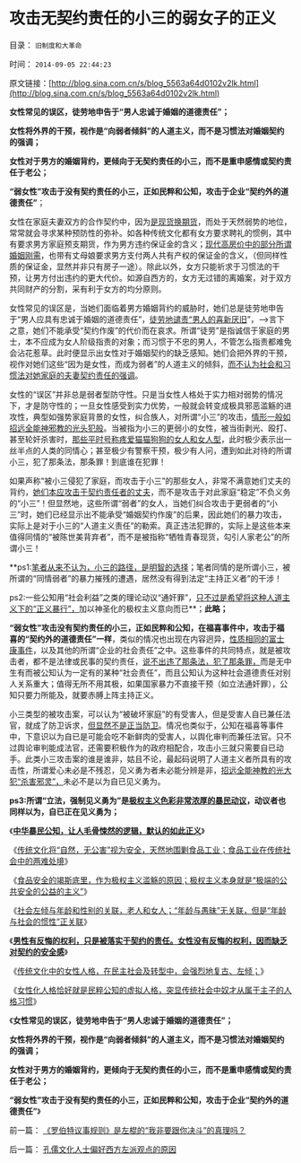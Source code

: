 # 攻击无契约责任的小三的弱女子的正义

目录： `旧制度和大革命` 

时间： `2014-09-05 22:44:23` 

原文链接：[http://blog.sina.com.cn/s/blog_5563a64d0102v2lk.html](http://blog.sina.com.cn/s/blog_5563a64d0102v2lk.html)

**女性常见的误区，徒劳地申告于“男人忠诚于婚姻的道德责任”；**

**女性将外界的干预，视作是“向弱者倾斜”的人道主义，而不是习惯法对婚姻契约的强调；**

**女性对于男方的婚姻背约，更倾向于无契约责任的小三，而不是重申感情或契约责任于老公；**

**“弱女性”攻击于没有契约责任的小三，正如民粹和公知，攻击于企业“契约外的道德责任”**；

女性在家庭夫妻双方的合作契约中，因为[是现货换期货](../../../2012/12/10/男女两性合作的基本型，现货，期货，保险和强奸；.md)，而处于天然弱势的地位，常常就会寻求某种预防性的弥补。如各种传统文化都有女方要求聘礼的惯例，其中有要求男方家庭预支期货，作为男方违约保证金的含义；[现代高房价中的部分所谓婚姻刚需](../../../2014/8/17/“刚需”论证了马克思主义，肯定了计划经济，否定了市场的经济学；.md)，也带有丈母娘要求男方支付两人共有产权的保证金的含义，（但同样性质的保证金，显然并非只有房子一途）。除此以外，女方只能祈求于习惯法的干预，让男方付出违约的更大代价。如源自西方的，女方无过错的离婚案，对于双方共同财产的分割，采有利于女方的均分原则。

女性常见的误区是，当她们面临着男方婚姻背约的威胁时，她们总是徒劳地申告于“男人应具有忠诚于婚姻的道德责任”，[徒劳地谴责“男人的喜新厌旧](../../../2012/12/11/女性没有滥交的本钱，男性滥交因公有制等级而泛滥.md)”，——>言下之意，她们不能承受“契约作废”的代价而在哀求。所谓“徒劳”是指诚信于家庭的男士，本不应成为女人阶级指责的对象；而习惯于不忠的男人，不管怎么指责都难免会沾花惹草。此时便显示出女性对于婚姻契约的缺乏感知。她们会把外界的干预，视作对她们这些“因为是女性，而成为弱者”的人道主义的倾斜，[而不认为社会和习惯法对她家庭的夫妻契约责任的强调](../../../2012/12/4/婚姻走私的不忠和美国入籍的宣誓.md)。

女性的“误区”并非总是弱者型防守性。只是当女性人格处于实力相对弱势的情况下，才是防守性的；一旦女性感受到实力优势，一般就会转变成极具邪恶滥觞的进攻性，典型如强势家庭背景的女性，纠合族人，对所谓“小三”的攻击，[情形一般如招远全能神邪教的光头犯般](../../../2014/6/3/国产基督徒在招远信教事件中的英明和正义的勇气.md)。当被指为小三的更弱小的女性，被当街剥光、殴打、甚至轮奸杀害时，[那些平时号称疼爱猫猫狗狗的女人和女人型](../../../2013/7/8/狗吃人！人道主义泛滥导致的低人权令“权贵的狗，比穷人的命珍贵”.md)，此时极少表示出一丝半点的人类的同情心；甚至极少有警察干预，极少有人问，遭到如此对待的所谓小三，犯了那条法，那条罪！到底谁在犯罪！

如果声称“被小三侵犯了家庭，而攻击于小三”的那些女人，非常不满意她们丈夫的背约，[她们本应攻击于契约责任者的丈夫](../../../2012/12/10/进化论解读家庭现象：婚姻，婚姻，聘礼，女权，剩女和家庭暴力.md)，而不是攻击于对此家庭“稳定”不负义务的“小三”！但显然地，这些所谓“弱者”的女人，当她们纠合攻击于更弱者的“小三”时，她们已经显示出不能承受“婚姻契约作废”的后果，因此她们的暴力攻击，实际上是对于小三的“人道主义责任”的勒索。真正违法犯罪的，实际上是这些本来值得同情的“被陈世美背弃者”，而不是被指称“牺牲青春现货，勾引人家老公”的所谓小三！

**ps1:[笔者从来不认为，小三的路径，是明智的选择](../../../2012/12/10/当小三效益不高，女性适宜“略为下嫁”.md)；笔者同情的是所谓小三，被所谓的“同情弱者”的暴力摧残的遭遇，居然没有得到法定“主持正义者”的干涉！

ps2:一些公知用“社会利益”之类的理论动议“通奸罪”，[只不过是希望将这种人道主义下的“正义暴行”，](../../../2009/7/26/极左特权卫士的道德优越感来自何处.md)加以神圣化的极权主义意向而已**；**此略；**

**“弱女性”攻击没有契约责任的小三，正如民粹和公知，在福喜事件中，攻击于福喜的“契约外的道德责任”一样**，类似的情况也出现在内容迥异，[性质相同的富士康事件](../../../2010/5/29/富士康无需对员工个人自杀负契约外的责任.md)，以及其他的所谓“企业的社会责任”之中。这些事件的共同特点，就是被攻击者，都不是法律或民事的契约责任，[说不出违了那条法，犯了那条罪，](../../../2014/8/9/福喜过期肉事件，恐怕是民粹炒作的政治迫害.md)而是无中生有而被公知认为一定有的某种“社会责任”，而且公知认为这种社会道德责任对别人关系重大；值得无所不用其极，如果国家暴力不直接干预（如立法通奸罪），公知只要力所能及，就要赤膊上阵主持正义。

小三类型的被攻击案，可以认为“被破坏家庭”的有受害人，但是受害人自已兼任法官，就成了防卫诉求，[但显然不是正当防卫](../../../2011/2/6/人权法治的汰恶留善“恶法能除”.md)。情况也类似于，公知在福喜等事件中，下意识以为自已是可能会吃不新鲜肉的受害人，以舆化审判而兼任法官。只不过舆论审判能成法官，还需要积极作为的政府相配合，攻击小三就只需要自已动手。此类小三攻击案的谁是谁非，姑且不论，最起码说明了人道主义者所具有的攻击性，所谓爱心未必是不残忍，见义勇为者未必能分辨是非，[招远全能神教的光大犯“杀害邪灵”，](../../../2014/6/4/从招远信教事件，观察公知及基督教，与全能神教的亲缘关系.md)未必不是以为自已见义勇为。

**ps3:所谓“立法，强制见义勇为”是[极权主义色彩非常浓厚的暴民动议](../../../2009/9/4/上帝总是和您的正义离得远远的.md)，动议者也同样以为，自已正在见义勇为；**

《[**中华暴民公知，让人毛骨悚然的逻辑，默认的如此正义**](../../../2014/8/29/福喜事件暴露的，中华暴民让人毛骨悚然的正义逻辑.md)》

《[传统文化将“自然，无公害”视为安全，天然地围剿食品工业；食品工业在传统社会中的两难处境](../../../2014/8/30/传统文化将“自然，无公害”视为安全，天然地围剿食品工业.md)》

《[食品安全的竭斯底里，作为极权主义滥觞的原因；极权主义本身就是“极端的公共安全的公益的主义”](../../../2014/8/31/食品安全的竭斯底里，作为极权主义滥觞的原因.md)》

《[社会左倾与年龄和性别的关联，老人和女人；“年龄与愚昧”无关联，但是“年龄与社会的惯性”正关联](../../../2014/9/1/社会左倾与年龄和性别的关联，年龄与愚昧的关联；.md)》

《[**男性有反悔的权利，只是被落实于契约的责任。女性没有反悔的权利，因而缺乏对契约的安全感**](../../../2014/9/2/传统女性的左倾，她们相对缺乏对契约的感知.md)》

《[传统文化中的女性人格，在民主社会及转型中，会强烈地复古、左倾；](../../../2014/9/3/女性和公知语境中的“诚信”，一般不是双边契约中的守约；.md)》

《[女性化人格恰好就是民粹公知的虚拟人格，突显传统社会中奴才从属于主子的人格习惯](../../../2014/9/4/女性观念中的诚信，就是契约角度的“不讲契约，没诚信，背信弃约”.md)》

《**女性常见的误区，徒劳地申告于“男人忠诚于婚姻的道德责任”；**

**女性将外界的干预，视作是“向弱者倾斜”的人道主义，而不是习惯法对婚姻契约的强调；**

**女性对于男方的婚姻背约，更倾向于无契约责任的小三，而不是重申感情或契约责任于老公；**

**“弱女性”攻击于没有契约责任的小三，正如民粹和公知，攻击于企业“契约外的道德责任”**》

前一篇： [《罗伯特议事规则》是左棍的“我非要跟你决斗”的真理吗？](../../../2014/9/6/《罗伯特议事规则》是左棍的“我非要跟你决斗”的真理吗？.md)

后一篇： [孔儒文化人士偏好西方左派观点的原因](../../../2014/9/5/孔儒文化人士偏好西方左派观点的原因.md)

